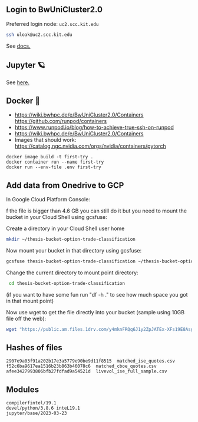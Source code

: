 ## Login to BwUniCluster2.0
Preferred login node: `uc2.scc.kit.edu`

```bash
ssh uloak@uc2.scc.kit.edu
```

See [docs.](https://wiki.bwhpc.de/e/BwUniCluster2.0/Login)

## Jupyter 🪐
See [here.](https://uc2-jupyter.scc.kit.edu/)

## Docker 🐳
- https://wiki.bwhpc.de/e/BwUniCluster2.0/Containers
https://github.com/runpod/containers
- https://www.runpod.io/blog/how-to-achieve-true-ssh-on-runpod
- https://wiki.bwhpc.de/e/BwUniCluster2.0/Containers
- Images that should work: https://catalog.ngc.nvidia.com/orgs/nvidia/containers/pytorch

```shell
docker image build -t first-try . 
docker container run --name first-try
docker run --env-file .env first-try
```


## Add data from Onedrive to GCP
In Google Cloud Platform Console:

f the file is bigger than 4.6 GB you can still do it but you need to mount the bucket in your Cloud Shell using gcsfuse:

Create a directory in your Cloud Shell user home

```bash
mkdir ~/thesis-bucket-option-trade-classification
```

Now mount your bucket in that directory using gcsfuse:

```bash
gcsfuse thesis-bucket-option-trade-classification ~/thesis-bucket-option-trade-classification
```

Change the current directory to mount point directory:

```bash
 cd thesis-bucket-option-trade-classification
```

(if you want to have some fun run "df -h ." to see how much space you got in that mount point)

Now use wget to get the file directly into your bucket (sample using 10GB file off the web):

```bash
wget "https://public.am.files.1drv.com/y4mknFRQq6J1y2ZpJATEx-XFs19E8AsgP43fWyzKkNGOJ_KUIJ-XeVcjArOudVMCMnH_17pw714KTATmf4ZoflJqP8plzoIW79SpLZqZs6ZCeIdXoEVL4-2j47KH7uNDl8cneVZHqcPTQzzR5rMGwfJHYOZEdlnuG2V97xJq7ljKRRA-qsHsMDR9yJbyFzKm5FoifReQ0OvmiNSVedrkudb_FVpp0hpRVCyllKbHDg-vTg" -O data/raw/matched_ise_quotes.csv
```

## Hashes of files

```
2907e9a03f91a202b17e3a5779e90be9d11f8515  matched_ise_quotes.csv
f52c6ba9617ea1516b23b863b46078c6  matched_cboe_quotes.csv
afee3427993806bfb27fdfad9a54521d  livevol_ise_full_sample.csv
```

## Modules
```
compilerfintel/19.1
devel/python/3.8.6 inteL19.1
jupyter/base/2023-03-23
```